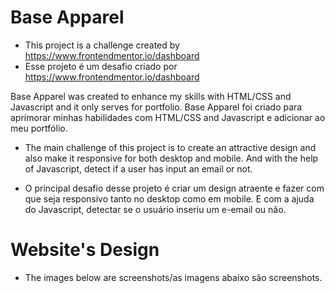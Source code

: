 # Base Apparel

- This project is a challenge created by https://www.frontendmentor.io/dashboard
- Esse projeto é um desafio criado por https://www.frontendmentor.io/dashboard

Base Apparel was created to enhance my skills with HTML/CSS and Javascript and it only serves for portfolio.
Base Apparel foi criado para aprimorar minhas habilidades com HTML/CSS and Javascript e adicionar ao meu portfólio.

- The main challenge of this project is to create an attractive design and also make it responsive for both desktop and mobile. And with the help of Javascript, detect if a user has input an email or not.

- O principal desafio desse projeto é criar um design atraente e fazer com que seja responsivo tanto no desktop como em mobile. E com a ajuda do Javascript, detectar se o usuário inseriu um e-email ou não.

# Website's Design

- The images below are screenshots/as imagens abaixo são screenshots.
